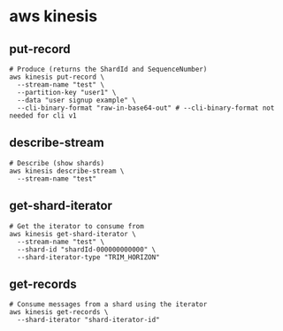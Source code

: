 # aws kinesis

## put-record

```shell
# Produce (returns the ShardId and SequenceNumber)
aws kinesis put-record \
  --stream-name "test" \
  --partition-key "user1" \
  --data "user signup example" \
  --cli-binary-format "raw-in-base64-out" # --cli-binary-format not needed for cli v1
```

## describe-stream

```shell
# Describe (show shards)
aws kinesis describe-stream \
  --stream-name "test"
```

## get-shard-iterator

```shell
# Get the iterator to consume from
aws kinesis get-shard-iterator \
  --stream-name "test" \
  --shard-id "shardId-000000000000" \
  --shard-iterator-type "TRIM_HORIZON"
```

## get-records

```shell
# Consume messages from a shard using the iterator
aws kinesis get-records \
  --shard-iterator "shard-iterator-id"
```
